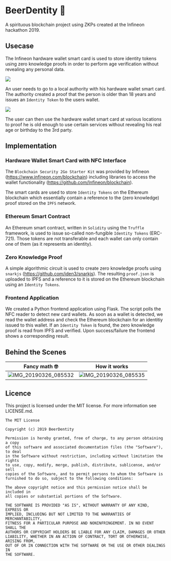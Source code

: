 # BeerDentity 🍺

A spirituous blockchain project using ZKPs created at the Infineon hackathon 2019.

## Usecase

The Infineon hardware wallet smart card is used to store identity tokens using zero knowledge proofs in order to perform age verification without revealing any personal data.

![](https://user-images.githubusercontent.com/6087393/55082333-c8c7ba00-50a1-11e9-9308-457940e13a37.png)

An user needs to go to a local authority with his hardware wallet smart card. The authority created a proof that the person is older than 18 years and issues an `Identity Token` to the users wallet.

![](https://user-images.githubusercontent.com/6087393/55082340-cb2a1400-50a1-11e9-8194-3cf828573357.png)

The user can then use the hardware wallet smart card at various locations to proof he is old enough to use certain services without revealing his real age or birthday to the 3rd party.

## Implementation

### Hardware Wallet Smart Card with NFC Interface

The `Blockchain Security 2Go Starter Kit` was provided by Infineon (https://www.infineon.com/blockchain) including libraries to access the wallet functionality (https://github.com/Infineon/blockchain).

The smart cards are used to store `Identity Tokens` on the Ethereum blockchain which essentially contain a reference to the (zero knowledge) proof stored on the `IPFS` network.

### Ethereum Smart Contract

An Ethereum smart contract, written in `Solidity` using the `Truffle` framework, is used to issue so-called non-fungible `Identity Tokens` (ERC-721). Those tokens are not transferable and each wallet can only contain one of them (as it represents an identity).

### Zero Knowledge Proof

A simple algorithmic circuit is used to create zero knowledge proofs using `snarkjs` (https://github.com/iden3/snarkjs). The resulting `proof.json` is uploaded to IPFS and a reference to it is stored on the Ethereum blockchain using an `Identity Tokens`.

### Frontend Application

We created a Python frontend application using Flask. The script polls the NFC reader to detect new card wallets. As soon as a wallet is detected, we read the wallet address and check the Ethereum blockchain for an identitiy issued to this wallet. If an `Identity Token` is found, the zero knowledge proof is read from IPFS and verified. Upon success/failure the frontend shows a corresponding result.

## Behind the Scenes

Fancy math 🤓 | How it works
------------ | -------------
![IMG_20190326_085532](https://user-images.githubusercontent.com/6087393/55083568-0b8a9180-50a4-11e9-8cdd-16e4fe6a6535.jpg) | ![IMG_20190326_085535](https://user-images.githubusercontent.com/6087393/55083560-075e7400-50a4-11e9-9c50-b47d440c48d4.jpg)

## Licence

This project is licensed under the MIT license. For more information see LICENSE.md.

```
The MIT License

Copyright (c) 2019 BeerDentity

Permission is hereby granted, free of charge, to any person obtaining a copy
of this software and associated documentation files (the "Software"), to deal
in the Software without restriction, including without limitation the rights
to use, copy, modify, merge, publish, distribute, sublicense, and/or sell
copies of the Software, and to permit persons to whom the Software is
furnished to do so, subject to the following conditions:

The above copyright notice and this permission notice shall be included in
all copies or substantial portions of the Software.

THE SOFTWARE IS PROVIDED "AS IS", WITHOUT WARRANTY OF ANY KIND, EXPRESS OR
IMPLIED, INCLUDING BUT NOT LIMITED TO THE WARRANTIES OF MERCHANTABILITY,
FITNESS FOR A PARTICULAR PURPOSE AND NONINFRINGEMENT. IN NO EVENT SHALL THE
AUTHORS OR COPYRIGHT HOLDERS BE LIABLE FOR ANY CLAIM, DAMAGES OR OTHER
LIABILITY, WHETHER IN AN ACTION OF CONTRACT, TORT OR OTHERWISE, ARISING FROM,
OUT OF OR IN CONNECTION WITH THE SOFTWARE OR THE USE OR OTHER DEALINGS IN
THE SOFTWARE.
```
